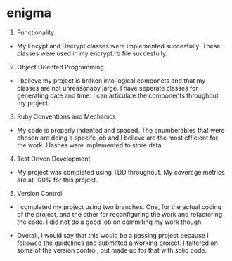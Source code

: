 # enigma

1. Functionality

  - My Encypt and Decrypt classes were implemented succesfully. These classes were used in my encrypt.rb file succesfully.
  
2. Object Oriented Programming

  - I believe my project is broken into logical componets and that my classes are not unreasonaby large. I have seperate classes for generating date and time. I can articulate the components throughout my project.
  
3. Ruby Conventions and Mechanics

  - My code is properly indented and spaced. The enumberables that were chosen are doing a specifc job and I believe are the most efficient for the work. Hashes were implemented to store data.
  
4. Test Driven Development

  - My project was completed using TDD throughout. My coverage metrics are at 100% for this project.
  
5. Version Control

  - I completed my project using two branches. One, for the actual coding of the project, and the other for reconfiguring the work and refactoring the code. I did not do a good job on commiting my work though.
  
- Overall, I would say that this would be a passing project because I followed the guidelines and submitted a working project. I faltered on some of the version control, but made up for that with solid code.
